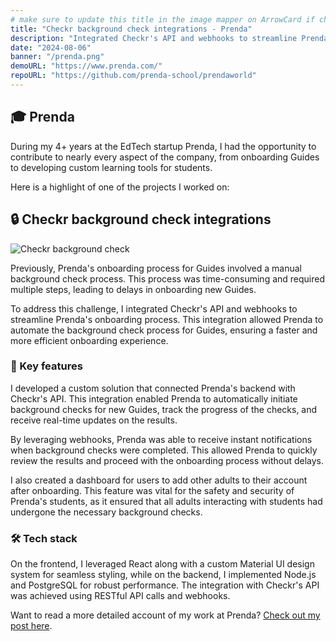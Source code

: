 ```yaml
---
# make sure to update this title in the image mapper on ArrowCard if changed
title: "Checkr background check integrations - Prenda"
description: "Integrated Checkr's API and webhooks to streamline Prenda's onboarding process."
date: "2024-08-06"
banner: "/prenda.png"
demoURL: "https://www.prenda.com/"
repoURL: "https://github.com/prenda-school/prendaworld"
---
```


## 🎓 Prenda

During my 4+ years at the EdTech startup Prenda, I had the opportunity to contribute to nearly every aspect of the company, from onboarding Guides to developing custom learning tools for students.

Here is a highlight of one of the projects I worked on:

## 🔒 Checkr background check integrations

![Checkr background check](/checkr-background-checks.png)

Previously, Prenda's onboarding process for Guides involved a manual background check process. This process was time-consuming and required multiple steps, leading to delays in onboarding new Guides.

To address this challenge, I integrated Checkr's API and webhooks to streamline Prenda's onboarding process. This integration allowed Prenda to automate the background check process for Guides, ensuring a faster and more efficient onboarding experience.

### 🚀 Key features

I developed a custom solution that connected Prenda's backend with Checkr's API. This integration enabled Prenda to automatically initiate background checks for new Guides, track the progress of the checks, and receive real-time updates on the results.

By leveraging webhooks, Prenda was able to receive instant notifications when background checks were completed. This allowed Prenda to quickly review the results and proceed with the onboarding process without delays.

I also created a dashboard for users to add other adults to their account after onboarding. This feature was vital for the safety and security of Prenda's students, as it ensured that all adults interacting with students had undergone the necessary background checks.

### 🛠️ Tech stack

On the frontend, I leveraged React along with a custom Material UI design system for seamless styling, while on the backend, I implemented Node.js and PostgreSQL for robust performance. The integration with Checkr's API was achieved using RESTful API calls and webhooks.

Want to read a more detailed account of my work at Prenda? [Check out my post here](/blog/02-working-at-an-education-startup).
